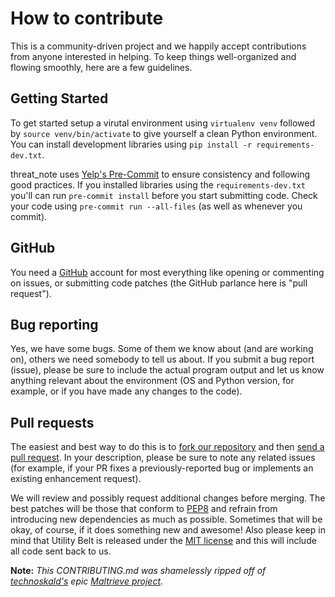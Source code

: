# How to contribute

This is a community-driven project and we happily accept contributions from anyone interested in helping. To keep things well-organized and flowing smoothly, here are a few guidelines.

## Getting Started

To get started setup a virutal environment using `virtualenv venv` followed by `source venv/bin/activate` to give yourself a clean Python environment. You can install development libraries using `pip install -r requirements-dev.txt`.

threat_note uses [Yelp's Pre-Commit](http://pre-commit.com/) to ensure consistency and following good practices. If you installed libraries using the `requirements-dev.txt` you'll can run `pre-commit install` before you start submitting code. Check your code using `pre-commit run --all-files` (as well as whenever you commit).

## GitHub

You need a [GitHub](https://github.com) account for most everything like opening or commenting on issues, or submitting code patches (the GitHub parlance here is "pull request").

## Bug reporting

Yes, we have some bugs. Some of them we know about (and are working on), others we need somebody to tell us about. If you submit a bug report (issue), please be sure to include the actual program output and let us know anything relevant about the environment (OS and Python version, for example, or if you have made any changes to the code).

## Pull requests

The easiest and best way to do this is to [fork our repository](https://help.github.com/articles/fork-a-repo) and then [send a pull request](https://help.github.com/articles/using-pull-requests). In your description, please be sure to note any related issues (for example, if your PR fixes a previously-reported bug or implements an existing enhancement request).

We will review and possibly request additional changes before merging. The best patches will be those that conform to [PEP8](http://legacy.python.org/dev/peps/pep-0008/) and refrain from introducing new dependencies as much as possible. Sometimes that will be okay, of course, if it does something new and awesome! Also please keep in mind that Utility Belt is released under the [MIT license](LICENSE) and this will include all code sent back to us.

__Note:__ _This CONTRIBUTING.md was shamelessly ripped off of [technoskald's](https://github.com/technoskald) epic [Maltrieve project](https://github.com/technoskald/maltrieve)._
